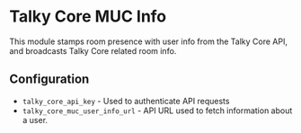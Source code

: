 # Talky Core MUC Info

This module stamps room presence with user info from the Talky Core API, and broadcasts Talky Core related room info.


## Configuration

- `talky_core_api_key` - Used to authenticate API requests
- `talky_core_muc_user_info_url` - API URL used to fetch information about a user.
